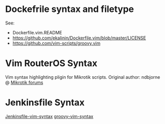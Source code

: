 # Dockefrile syntax and filetype
See:
- Dockerfile.vim.README
- https://github.com/ekalinin/Dockerfile.vim/blob/master/LICENSE
- https://github.com/vim-scripts/groovy.vim

# Vim RouterOS Syntax

Vim syntax highlighting pligin for Mikrotik scripts.
Original author: ndbjorne @ [Mikrotik forums](http://forum.mikrotik.com/viewtopic.php?f=9&t=59761)

# Jenkinsfile Syntax
[Jenkinsfile-vim-syntax](https://github.com/martinda/Jenkinsfile-vim-syntax)
[groovy-vim-syntax](https://github.com/modille/groovy.vim)
